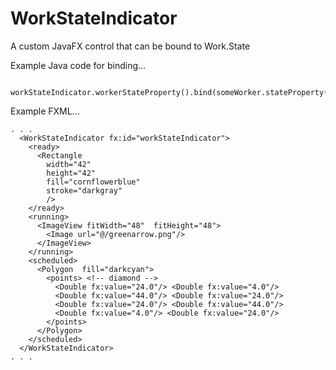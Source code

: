 # WorkStateIndicator
A custom JavaFX control that can be bound to Work.State


Example Java code for binding...

      workStateIndicator.workerStateProperty().bind(someWorker.stateProperty());

Example FXML...

<?import omcub.javafx.workstateindicator.WorkStateIndicator?>
    . . .
      <WorkStateIndicator fx:id="workStateIndicator">
        <ready>
          <Rectangle
            width="42"
            height="42"
            fill="cornflowerblue"
            stroke="darkgray"
            />
        </ready>
        <running>
          <ImageView fitWidth="48"  fitHeight="48">
            <Image url="@/greenarrow.png"/>
          </ImageView>
        </running>
        <scheduled>
          <Polygon  fill="darkcyan">
            <points> <!-- diamond -->
              <Double fx:value="24.0"/> <Double fx:value="4.0"/>
              <Double fx:value="44.0"/> <Double fx:value="24.0"/>
              <Double fx:value="24.0"/> <Double fx:value="44.0"/>
              <Double fx:value="4.0"/> <Double fx:value="24.0"/>
            </points>
          </Polygon>
        </scheduled>
      </WorkStateIndicator>
    . . .
